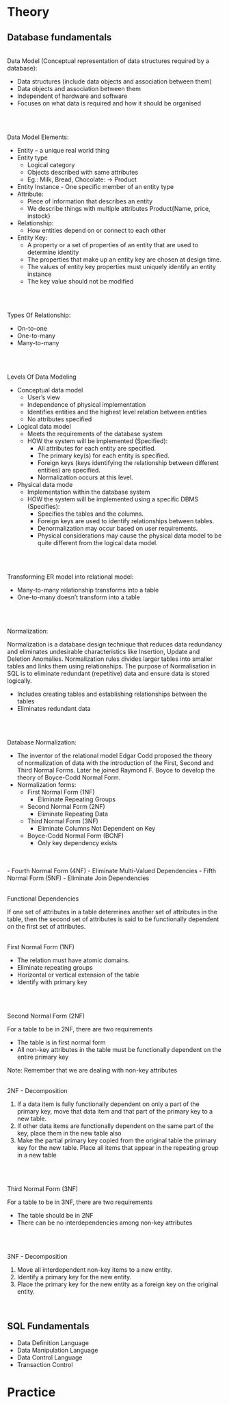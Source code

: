 # Theory
## Database fundamentals
<br>Data Model (Conceptual representation of data structures required by a database):
- Data structures (include data objects and association between them)
- Data objects and association between them
- Independent of hardware and software
- Focuses on what data is required and how it should be organised
<br/>

<br>Data Model Elements:
- Entity – a unique real world thing
- Entity type
  - Logical category
  - Objects described with same attributes
  - Eg.: Milk, Bread, Chocolate: → Product
- Entity Instance - One specific member of an entity type
- Attribute:
  - Piece of information that describes an entity
  - We describe things with multiple attributes Product{Name, price, instock}
- Relationship:
  - How entities depend on or connect to each other
- Entity Key:
  - A property or a set of properties of an entity that are used to determine identity
  - The properties that make up an entity key are chosen at design time.
  - The values of entity key properties must uniquely identify an entity instance
  - The key value should not be modified
<br/>

<br>Types Of Relationship:
- On-to-one
- One-to-many
- Many-to-many
<br />

<br>Levels Of Data Modeling
- Conceptual data model
  - User’s view
  - Independence of physical implementation
  - Identifies entities and the highest level relation between entities
  - No attributes specified
- Logical data model
  - Meets the requirements of the database system
  - HOW the system will be implemented (Specified):
    - All attributes for each entity are specified.
    - The primary key(s) for each entity is specified.
    - Foreign keys (keys identifying the relationship between different entities) are specified.
    - Normalization occurs at this level.
- Physical data mode
  - Implementation within the database system
  - HOW the system will be implemented  using a specific DBMS (Specifies):
    - Specifies the tables and the columns.
    - Foreign keys are used to identify relationships between tables.
    - Denormalization may occur based on user requirements.
    - Physical considerations may cause the physical data model to be quite different from the logical data model.
<br/>

<br>Transforming ER model into relational model:
- Many-to-many relationship transforms into a table
- One-to-many doesn’t transform into a table
<br/>

<br>Normalization:

Normalization is a database design technique that reduces data redundancy and eliminates undesirable characteristics like Insertion, Update and Deletion Anomalies. Normalization rules divides larger tables into smaller tables and links them using relationships. The purpose of Normalisation in SQL is to eliminate redundant (repetitive) data and ensure data is stored logically.
- Includes creating tables and establishing relationships between the tables 
- Eliminates redundant data
<br/>


<br>Database Normalization:
- The inventor of the relational model Edgar Codd proposed the theory of normalization of data with the introduction of the First, Second and Third Normal Forms. Later he joined Raymond F. Boyce to develop the theory of Boyce-Codd Normal Form.
- Normalization forms:
  - First Normal Form (1NF)
    - Eliminate Repeating Groups
  - Second Normal Form (2NF)
    - Eliminate Repeating Data
  - Third Normal Form (3NF)
    - Eliminate Columns Not Dependent on Key
  - Boyce-Codd Normal Form (BCNF)
    - Only key dependency exists
<br/>

<br>
  - Fourth Normal Form (4NF)
    - Eliminate Multi-Valued Dependencies
  - Fifth Normal Form (5NF)
    - Eliminate Join Dependencies
<br/>

<br>Functional Dependencies

If one set of attributes in a table determines another set of attributes in the table, then the second set of attributes is said to be functionally dependent on the first set of attributes.
<br/>

<br>First Normal Form  (1NF)
- The relation must have atomic domains.
- Eliminate repeating groups
- Horizontal or vertical extension of the table
- Identify with primary key
<br/>

<br> Second Normal Form  (2NF)

For a table to be in 2NF, there are two requirements
- The table is in first normal form 
- All non-key attributes in the table must be functionally dependent on the entire primary key

Note: Remember that we are dealing with non-key attributes
<br/>

<br>2NF - Decomposition
1. If a data item is fully functionally dependent on only a part of the primary key, move that data item and that part of the primary key to a new table.
2. If other data items are functionally dependent on the same part of the key, place them in the new table also
3. Make the partial primary key copied from the original table the primary key for the new table. Place all items that appear in the repeating group in a new table
<br/>

<br>Third Normal Form  (3NF)

For a table to be in 3NF, there are two requirements
- The table should be in 2NF
- There can be no interdependencies among non-key attributes
<br/>

<br>3NF - Decomposition
1. Move all interdependent non-key items to a new entity.
2. Identify a primary key for the new entity.
3. Place the primary key for the new entity as a foreign key on the original entity.
<br/>

## SQL Fundamentals

- Data Definition Language
- Data Manipulation Language
- Data Control Language
- Transaction Control




# Practice
